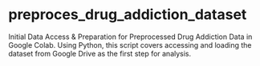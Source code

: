 # preproces_drug_addiction_dataset
Initial Data Access &amp; Preparation for Preprocessed Drug Addiction Data in Google Colab. Using Python, this script covers accessing and loading the dataset from Google Drive as the first step for analysis.
